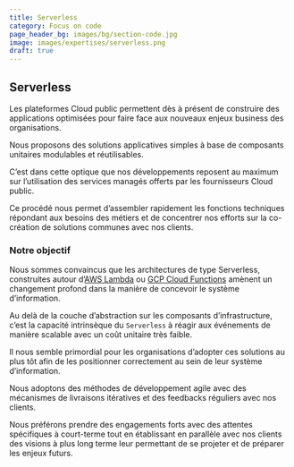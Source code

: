 ```yaml
---
title: Serverless
category: Focus on code
page_header_bg: images/bg/section-code.jpg
image: images/expertises/serverless.png
draft: true
---
```



## Serverless

Les plateformes Cloud public permettent dès à présent de construire des applications optimisées pour faire face aux nouveaux enjeux business des organisations.

Nous proposons des solutions applicatives simples à base de composants unitaires modulables et réutilisables.

C’est dans cette optique que nos développements reposent au maximum sur l’utilisation des services managés offerts par les fournisseurs Cloud public.

Ce procédé nous permet d’assembler rapidement les fonctions techniques répondant aux besoins des métiers et de concentrer nos efforts sur la co-création de solutions communes avec nos clients.

### Notre objectif

Nous sommes convaincus que les architectures de type Serverless, construites autour d’[AWS Lambda](https://aws.amazon.com/lambda/) ou [GCP Cloud Functions](https://cloud.google.com/functions) amènent un changement profond dans la manière de concevoir le système d’information.

Au delà de la couche d’abstraction sur les composants d’infrastructure, c’est la capacité intrinsèque du `Serverless` à réagir aux événements de manière scalable avec un coût unitaire très faible.

Il nous semble primordial pour les organisations d’adopter ces solutions au plus tôt afin de les positionner correctement au sein de leur système d’information.

Nous adoptons des méthodes de développement agile avec des mécanismes de livraisons itératives et des feedbacks réguliers avec nos clients.

Nous préférons prendre des engagements forts avec des attentes spécifiques à court-terme tout en établissant en parallèle avec nos clients des visions à plus long terme leur permettant de se projeter et de préparer les enjeux futurs.
